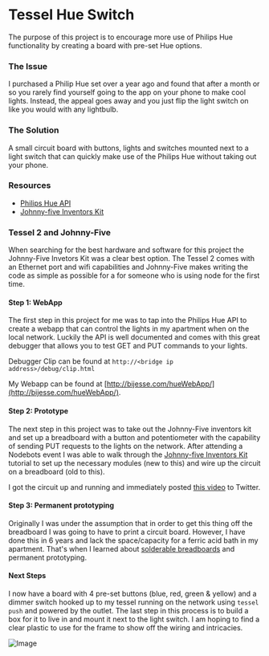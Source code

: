 # Tessel Hue Switch
The purpose of this project is to encourage more use of Philips Hue functionality by creating a board with pre-set Hue options.

### The Issue
I purchased a Philip Hue set over a year ago and found that after a month or so you rarely find yourself going to the app on your phone to make cool lights. Instead, the appeal goes away and you just flip the light switch on like you would with any lightbulb.

### The Solution 
A small circuit board with buttons, lights and switches mounted next to a light switch that can quickly make use of the Philips Hue without taking out your phone.

### Resources
* [Philips Hue API](http://www.developers.meethue.com/)
* [Johnny-five Inventors Kit](https://learn.sparkfun.com/tutorials/experiment-guide-for-the-johnny-five-inventors-kit/hardware-installation-and-setup)

### Tessel 2 and Johnny-Five
When searching for the best hardware and software for this project the Johnny-Five Invetors Kit was a clear best option. The Tessel 2 comes with an Ethernet port and wifi capabilities and Johnny-Five makes writing the code as simple as possible for a for someone who is using node for the first time.

#### Step 1: WebApp
The first step in this project for me was to tap into the Philips Hue API to create a webapp that can control the lights in my apartment when on the local network. Luckily the API is well documented and comes with this great debugger that allows you to test GET and PUT commands to your lights.

Debugger Clip can be found at
`http://<bridge ip address>/debug/clip.html`

My Webapp can be found at [http://bijesse.com/hueWebApp/](http://bijesse.com/hueWebApp/).

#### Step 2: Prototype
The next step in this project was to take out the Johnny-Five inventors kit and set up a breadboard with a button and potentiometer with the capability of sending PUT requests to the lights on the network. After attending a Nodebots event I was able to walk through the [Johnny-five Inventors Kit](https://learn.sparkfun.com/tutorials/experiment-guide-for-the-johnny-five-inventors-kit/hardware-installation-and-setup) tutorial to set up the necessary modules (new to this) and wire up the circuit on a breadboard (old to this).  

I got the circuit up and running and immediately posted [this video](https://twitter.com/Bijesse/status/771714092625190912) to Twitter.

#### Step 3: Permanent prototyping
Originally I was under the assumption that in order to get this thing off the breadboard I was going to have to print a circuit board. However, I have done this in 6 years and lack the space/capacity for a ferric acid bath in my apartment. That's when I learned about [solderable breadboards](https://www.amazon.com/s/ref=nb_sb_ss_c_1_11?url=search-alias%3Daps&field-keywords=solderable+breadboard&sprefix=solderable+%2Caps%2C421) and permanent prototyping. 

#### Next Steps
I now have a board with 4 pre-set buttons (blue, red, green & yellow) and a dimmer switch hooked up to my tessel running on the network using `tessel push` and powered by the outlet. The last step in this process is to build a box for it to live in and mount it next to the light switch. I am hoping to find a clear plastic to use for the frame to show off the wiring and intricacies. 

![Image](http://i.imgur.com/ZhqZ2rh.jpg)
